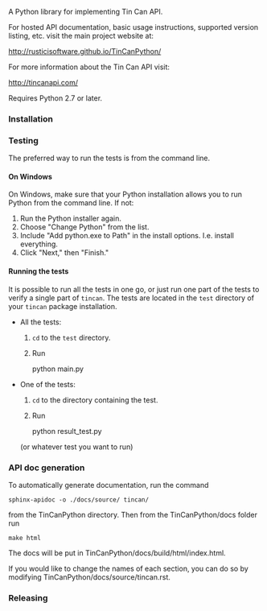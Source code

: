 A Python library for implementing Tin Can API.

For hosted API documentation, basic usage instructions, supported version listing, etc. visit the main project website at:

http://rusticisoftware.github.io/TinCanPython/

For more information about the Tin Can API visit:

http://tincanapi.com/

Requires Python 2.7 or later.

### Installation

### Testing
The preferred way to run the tests is from the command line. 

#### On Windows
On Windows, make sure that your Python installation allows you to run Python from the command line. If not:

1. Run the Python installer again.
2. Choose "Change Python" from the list.
3. Include "Add python.exe to Path" in the install options. I.e. install everything.
4. Click "Next," then "Finish."

#### Running the tests
It is possible to run all the tests in one go, or just run one part of the tests to verify a single part of `tincan`. The tests are located in the `test` directory of your `tincan` package installation.

* All the tests:
    
    1. `cd` to the `test` directory.  
    2. Run
    
        python main.py

* One of the tests:
    
    1. `cd` to the directory containing the test.
    2. Run
    
        python result_test.py
    
    (or whatever test you want to run)

### API doc generation
To automatically generate documentation, run the command 

    sphinx-apidoc -o ./docs/source/ tincan/

from the TinCanPython directory. Then from the TinCanPython/docs folder run 

    make html

The docs will be put in TinCanPython/docs/build/html/index.html. 

If you would like to change the names of each section, you can do so by modifying TinCanPython/docs/source/tincan.rst.

### Releasing
